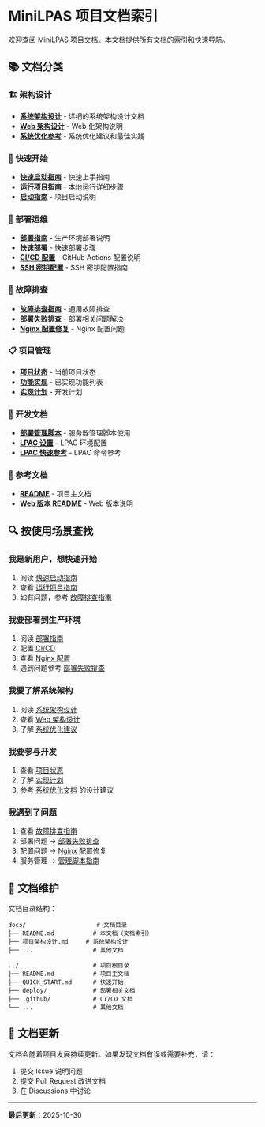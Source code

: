 # MiniLPAS 项目文档索引

欢迎查阅 MiniLPAS 项目文档。本文档提供所有文档的索引和快速导航。

## 📚 文档分类

### 🏗️ 架构设计

- **[系统架构设计](项目架构设计.md)** - 详细的系统架构设计文档
- **[Web 架构设计](../WEB_ARCHITECTURE.md)** - Web 化架构说明
- **[系统优化参考](../系统优化参考文档.md)** - 系统优化建议和最佳实践

### 🚀 快速开始

- **[快速启动指南](../QUICK_START.md)** - 快速上手指南
- **[运行项目指南](../RUN_PROJECT.md)** - 本地运行详细步骤
- **[启动指南](../START_GUIDE.md)** - 项目启动说明

### 🚢 部署运维

- **[部署指南](../deploy/DEPLOY.md)** - 生产环境部署说明
- **[快速部署](../QUICK_DEPLOY.md)** - 快速部署步骤
- **[CI/CD 配置](../.github/CI_CD_SETUP.md)** - GitHub Actions 配置说明
- **[SSH 密钥配置](../.github/SECRETS_GUIDE.md)** - SSH 密钥配置指南

### 🐛 故障排查

- **[故障排查指南](../TROUBLESHOOTING.md)** - 通用故障排查
- **[部署失败排查](../部署失败排查指南.md)** - 部署相关问题解决
- **[Nginx 配置修复](../Nginx配置修复方案.md)** - Nginx 配置问题

### 📋 项目管理

- **[项目状态](../PROJECT_STATUS.md)** - 当前项目状态
- **[功能实现](../FEATURES_IMPLEMENTED.md)** - 已实现功能列表
- **[实现计划](../IMPLEMENTATION_PLAN.md)** - 开发计划

### 🔧 开发文档

- **[部署管理脚本](../deploy/MANAGE_GUIDE.md)** - 服务器管理脚本使用
- **[LPAC 设置](../deploy/LPAC_SETUP.md)** - LPAC 环境配置
- **[LPAC 快速参考](../deploy/LPAC_QUICK_REF.md)** - LPAC 命令参考

### 📖 参考文档

- **[README](../README.md)** - 项目主文档
- **[Web 版本 README](../README_WEB.md)** - Web 版本说明

## 🔍 按使用场景查找

### 我是新用户，想快速开始

1. 阅读 [快速启动指南](../QUICK_START.md)
2. 查看 [运行项目指南](../RUN_PROJECT.md)
3. 如有问题，参考 [故障排查指南](../TROUBLESHOOTING.md)

### 我要部署到生产环境

1. 阅读 [部署指南](../deploy/DEPLOY.md)
2. 配置 [CI/CD](../.github/CI_CD_SETUP.md)
3. 查看 [Nginx 配置](../deploy/NGINX_GUIDE.md)
4. 遇到问题参考 [部署失败排查](../部署失败排查指南.md)

### 我要了解系统架构

1. 阅读 [系统架构设计](项目架构设计.md)
2. 查看 [Web 架构设计](../WEB_ARCHITECTURE.md)
3. 了解 [系统优化建议](../系统优化参考文档.md)

### 我要参与开发

1. 查看 [项目状态](../PROJECT_STATUS.md)
2. 了解 [实现计划](../IMPLEMENTATION_PLAN.md)
3. 参考 [系统优化文档](../系统优化参考文档.md) 的设计建议

### 我遇到了问题

1. 查看 [故障排查指南](../TROUBLESHOOTING.md)
2. 部署问题 → [部署失败排查](../部署失败排查指南.md)
3. 配置问题 → [Nginx 配置修复](../Nginx配置修复方案.md)
4. 服务管理 → [管理脚本指南](../deploy/MANAGE_GUIDE.md)

## 📝 文档维护

文档目录结构：
```
docs/                    # 文档目录
├── README.md           # 本文档（文档索引）
├── 项目架构设计.md     # 系统架构设计
├── ...                 # 其他文档

../                     # 项目根目录
├── README.md           # 项目主文档
├── QUICK_START.md      # 快速开始
├── deploy/             # 部署相关文档
├── .github/            # CI/CD 文档
└── ...                 # 其他文档
```

## 🔄 文档更新

文档会随着项目发展持续更新。如果发现文档有误或需要补充，请：

1. 提交 Issue 说明问题
2. 提交 Pull Request 改进文档
3. 在 Discussions 中讨论

---

**最后更新**：2025-10-30



